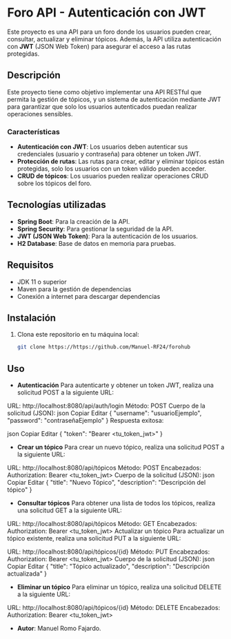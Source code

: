 # Foro API - Autenticación con JWT

Este proyecto es una API para un foro donde los usuarios pueden crear, consultar, actualizar y eliminar tópicos. Además, la API utiliza autenticación con **JWT** (JSON Web Token) para asegurar el acceso a las rutas protegidas.

## Descripción

Este proyecto tiene como objetivo implementar una API RESTful que permita la gestión de tópicos, y un sistema de autenticación mediante JWT para garantizar que solo los usuarios autenticados puedan realizar operaciones sensibles.

### Características

- **Autenticación con JWT**: Los usuarios deben autenticar sus credenciales (usuario y contraseña) para obtener un token JWT.
- **Protección de rutas**: Las rutas para crear, editar y eliminar tópicos están protegidas, solo los usuarios con un token válido pueden acceder.
- **CRUD de tópicos**: Los usuarios pueden realizar operaciones CRUD sobre los tópicos del foro.

## Tecnologías utilizadas

- **Spring Boot**: Para la creación de la API.
- **Spring Security**: Para gestionar la seguridad de la API.
- **JWT (JSON Web Token)**: Para la autenticación de los usuarios.
- **H2 Database**: Base de datos en memoria para pruebas.

## Requisitos

- JDK 11 o superior
- Maven para la gestión de dependencias
- Conexión a internet para descargar dependencias

## Instalación

1. Clona este repositorio en tu máquina local:
   ```bash
   git clone https://https://github.com/Manuel-RF24/forohub

## Uso

- **Autenticación**
Para autenticarte y obtener un token JWT, realiza una solicitud POST a la siguiente URL:

URL: http://localhost:8080/api/auth/login
Método: POST
Cuerpo de la solicitud (JSON):
json
Copiar
Editar
{
  "username": "usuarioEjemplo",
  "password": "contraseñaEjemplo"
}
Respuesta exitosa:

json
Copiar
Editar
{
  "token": "Bearer <tu_token_jwt>"
}

- **Crear un tópico**
Para crear un nuevo tópico, realiza una solicitud POST a la siguiente URL:

URL: http://localhost:8080/api/tópicos
Método: POST
Encabezados:
Authorization: Bearer <tu_token_jwt>
Cuerpo de la solicitud (JSON):
json
Copiar
Editar
{
  "title": "Nuevo Tópico",
  "description": "Descripción del tópico"
}

- **Consultar tópicos**
Para obtener una lista de todos los tópicos, realiza una solicitud GET a la siguiente URL:

URL: http://localhost:8080/api/tópicos
Método: GET
Encabezados:
Authorization: Bearer <tu_token_jwt>
Actualizar un tópico
Para actualizar un tópico existente, realiza una solicitud PUT a la siguiente URL:

URL: http://localhost:8080/api/tópicos/{id}
Método: PUT
Encabezados:
Authorization: Bearer <tu_token_jwt>
Cuerpo de la solicitud (JSON):
json
Copiar
Editar
{
  "title": "Tópico actualizado",
  "description": "Descripción actualizada"
}

- **Eliminar un tópico**
Para eliminar un tópico, realiza una solicitud DELETE a la siguiente URL:

URL: http://localhost:8080/api/tópicos/{id}
Método: DELETE
Encabezados:
Authorization: Bearer <tu_token_jwt>

- **Autor**: Manuel Romo Fajardo.
